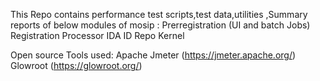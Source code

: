 This Repo contains performance test scripts,test data,utilities ,Summary reports of below modules of mosip :
Prerregistration (UI and batch Jobs)
Registration Processor
IDA
ID Repo
Kernel

Open source Tools used:
Apache Jmeter (https://jmeter.apache.org/)
Glowroot (https://glowroot.org/)
